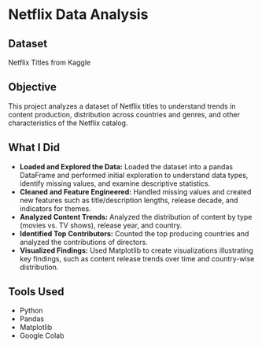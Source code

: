 # Netflix Data Analysis

## Dataset

Netflix Titles from Kaggle

## Objective

This project analyzes a dataset of Netflix titles to understand trends in content production, distribution across countries and genres, and other characteristics of the Netflix catalog.

## What I Did

*   **Loaded and Explored the Data:** Loaded the dataset into a pandas DataFrame and performed initial exploration to understand data types, identify missing values, and examine descriptive statistics.
*   **Cleaned and Feature Engineered:** Handled missing values and created new features such as title/description lengths, release decade, and indicators for themes.
*   **Analyzed Content Trends:** Analyzed the distribution of content by type (movies vs. TV shows), release year, and country.
*   **Identified Top Contributors:** Counted the top producing countries and analyzed the contributions of directors.
*   **Visualized Findings:** Used Matplotlib to create visualizations illustrating key findings, such as content release trends over time and country-wise distribution.

## Tools Used

*   Python
*   Pandas
*   Matplotlib
*   Google Colab
